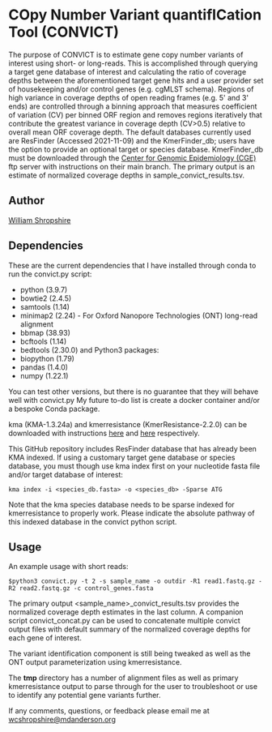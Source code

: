 # COpy Number Variant quantifICation Tool (CONVICT) 

The purpose of CONVICT is to estimate gene copy number variants of interest using short- or long-reads. This is accomplished through querying a target gene database of interest and calculating the ratio of coverage depths between the aforementioned target gene hits and a user provider set of housekeeping and/or control genes (e.g. cgMLST schema). Regions of high variance in coverage depths of open reading frames (e.g. 5' and 3' ends) are controlled through a binning approach that measures coefficient of variation (CV) per binned ORF region and removes regions iteratively that contribute the greatest variance in coverage depth (CV>0.5) relative to overall mean ORF coverage depth. The default databases currently used are ResFinder (Accessed 2021-11-09) and the KmerFinder_db; users have the option to provide an optional target or species database. KmerFinder_db must be downloaded through the [Center for Genomic Epidemiology (CGE)](https://bitbucket.org/genomicepidemiology/kma/src/master/) ftp server with instructions on their main branch. The primary output is an estimate of normalized coverage depths in sample_convict_results.tsv. 

## Author

[William Shropshire](https://twitter.com/The_Real_Shrops)

## Dependencies

These are the current dependencies that I have installed through conda to run the convict.py script:
* python (3.9.7)
* bowtie2 (2.4.5)
* samtools (1.14)
* minimap2 (2.24) - For Oxford Nanopore Technologies (ONT) long-read alignment
* bbmap (38.93)
* bcftools (1.14)
* bedtools (2.30.0)
and Python3 packages:
* biopython (1.79)
* pandas (1.4.0)
* numpy (1.22.1)

You can test other versions, but there is no guarantee that they will behave well with convict.py 
My future to-do list is create a docker container and/or a bespoke Conda package.

kma (KMA-1.3.24a) and kmerresistance (KmerResistance-2.2.0) can be downloaded with instructions [here](https://bitbucket.org/genomicepidemiology/kma/src/master/) and [here](https://bitbucket.org/genomicepidemiology/kmerresistance/src/master/) respectively. 

This GitHub repository includes ResFinder database that has already been KMA indexed. If using a customary target gene database or species database, you must though use kma index first on your nucleotide fasta file and/or target database of interest: 

```
kma index -i <species_db.fasta> -o <species_db> -Sparse ATG
```

Note that the kma species database needs to be sparse indexed for kmerresistance to properly work. Please indicate the absolute pathway of this indexed database in the convict python script. 

## Usage
An example usage with short reads:
```
$python3 convict.py -t 2 -s sample_name -o outdir -R1 read1.fastq.gz -R2 read2.fastq.gz -c control_genes.fasta
```
The primary output <sample_name>_convict_results.tsv provides the normalized coverage depth estimates in the last column. A companion script convict_concat.py can be used to concatenate multiple convict output files with default summary of the normalized coverage depths for each gene of interest. 

The variant identification component is still being tweaked as well as the ONT output parameterization using kmerresistance. 

The **tmp** directory has a number of alignment files as well as primary kmerresistance output to parse through for the user to troubleshoot or use to identify any potential gene variants further. 

If any comments, questions, or feedback please email me at wcshropshire@mdanderson.org

